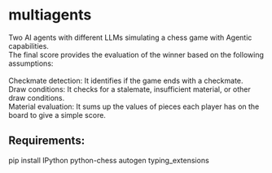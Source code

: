 # multiagents

Two AI agents with different LLMs simulating a chess game with Agentic capabilities.<br />
The final score provides the evaluation of the winner based on the following assumptions:<br />
<br />
Checkmate detection: It identifies if the game ends with a checkmate.<br />
Draw conditions: It checks for a stalemate, insufficient material, or other draw conditions.<br />
Material evaluation: It sums up the values of pieces each player has on the board to give a simple score.<br />

## Requirements:
pip install IPython python-chess autogen typing_extensions

